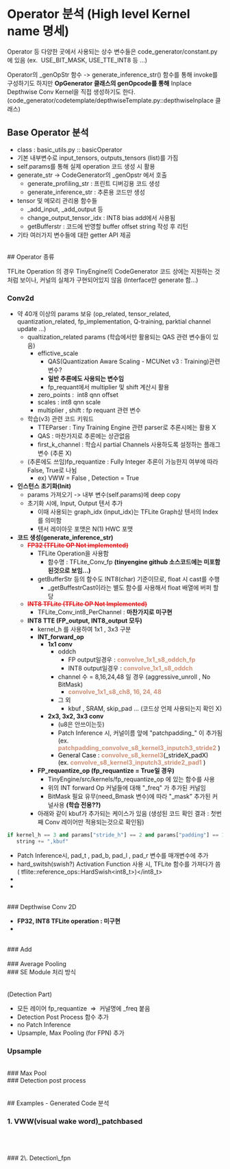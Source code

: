 # Operator 분석 (High level Kernel name 명세)

Operator 등 다양한 곳에서 사용되는 상수 변수들은 code\_generator/constant.py 에 있음
(ex.  USE\_BIT\_MASK, USE\_TTE\_INT8 등 ...)

Operator의 \_genOpStr 함수 -> generate\_inference\_str() 함수를 통해
invoke를 구성하기도 하지만
**OpGenerator 클래스의 genOpcode를 통해**
Inplace Depthwise Conv Kernel을 직접 생성하기도 한다.
(code\_generator/codetemplate/depthwiseTemplate.py::depthwiseInplace 클래스)

## Base Operator 분석

* class : basic\_utils.py :: basicOperator
* 기본 내부변수로 input\_tensors, outputs\_tensors (list)를 가짐
* self.params를 통해 실제 operation 코드 생성 시 활용
* generate\_str -> CodeGenerator의 \_genOpstr 에서 호출
    * generate\_profiling\_str : 프린트 디버깅용 코드 생성
    * generate\_inference\_str : 추론용 코드만 생성
* tensor 및 메모리 관리용 함수들
    * \_add\_input, \_add\_output 등
    * change\_output\_tensor\_idx : INT8 bias add에서 사용됨
    * getBufferstr : 코드에 반영할 buffer offset string 작성 후 리턴
* 기타 여러가지 변수들에 대한 getter API 제공

<br>
## Operator 종류

TFLite Operation 의 경우
TinyEngine의 CodeGenerator 코드 상에는 지원하는 것 처럼 보이나,
커널의 실체가 구현되어있지 않음 (Interface만 generate 함...)
<br>
### **Conv2d**

* 약 40개 이상의 params 보유 (op\_related, tensor\_related, quantization\_related, fp\_implementation, Q-training, parktial channel update ...)
    * qualtization\_related params (학습에서만 활용되는 QAS 관련 변수들이 있음)
        * effictive\_scale
            * QAS(Quantization Aware Scaling - MCUNet v3 : Training)관련 변수?
            * **일반 추론에도 사용되는 변수임**
            * fp\_requant에서 multiplier 및 shift 계산시 활용
        * zero\_points :  int8 qnn offset
        * scales : int8 qnn scale
        * multiplier , shift : fp requant 관련 변수
    * 학습(v3) 관련 코드 키워드
        * TTEParser : Tiny Training Engine 관련 parser로 추론시에는 활용 X
        * QAS : 마찬가지로 추론에는 상관없음
        * first\_k\_channel : 학습시 partial Channels 사용하도록 설정하는 플래그 변수 (추론 X)
    * (추론에도 쓰임)fp\_requantize : Fully Integer 추론이 가능한지 여부에 따라 False, True로 나뉨
        * ex) VWW = False , Detection = True
* **인스턴스 초기화(Init)**
    * params 가져오기 -> 내부 변수(self.params)에 deep copy
    * 초기화 시에, Input, Output 텐서 추가
        * 이때 사용되는 graph\_idx (input\_idx)는 TFLite Graph상 텐서의 Index를 의미함
        * 텐서 레이아웃 포맷은 N(1) HWC 포맷
* **코드 생성(generate\_inference\_str)**
    * <span style="color:#e11d21">**~~FP32 (TFLite OP Not implemented)~~**</span>
        * TFLite Operation을 사용함
            * 함수명 : TFLite\_Conv\_fp **(tinyengine github 소스코드에는 미포함 된것으로 보임...)**
        * getBufferStr 등의 함수도 INT8(char) 기준이므로, float 시 cast를 수행
            * \_getBuffestrCast이라는 별도 함수를 사용해서 float 배열에 버퍼 할당
    * **<span style="color:#e11d21">~~INT8 TFLite (TFLite OP Not Implemented)~~</span><span style="color:#e11d21"></span>**
        * TFLite\_Conv\_int8\_PerChannel : **마찬가지로 미구현**
    * **INT8 TTE (FP\_output, INT8\_output 모두)**
        * kernel\_h 를 사용하여 1x1 , 3x3 구분
        * **INT\_forward\_op**
            * **1x1 conv**
                * oddch
                    * FP output일경우 : <span style="color:#ce9178">**convolve\_1x1\_s8\_oddch\_fp**</span>
                    * INT8 output일경우 : <span style="color:#ce9178">**convolve\_1x1\_s8\_oddch**</span>
                * channel 수 = 8,16,24,48 일 경우 (aggressive\_unroll , No BitMask)
                    * <span style="color:#ce9178">**convolve\_1x1\_s8\_ch8, 16, 24, 48**</span>
                * 그 외
                    * kbuf , SRAM, skip\_pad ... (코드상 언제 사용되는지 확인 X)
            * **2x3, 3x2, 3x3 conv**
                * (u8은 안쓰이는듯)
                * Patch Inference 시, 커널이름 앞에 "patchpadding\_" 이 추가됨
                (ex. <span style="color:#ce9178">**patchpadding\_convolve\_s8\_kernel3\_inputch3\_stride2** <span style="color:#000000">)</span></span>
                * <span style="color:#ce9178"><span style="color:#000000">General Case : </span>**convolve\_s8\_kernel3**</span><span style="color:#000000">(\_strideX\_padX)
                (ex. </span><span style="color:#ce9178">**convolve\_s8\_kernel3\_inputch3\_stride2\_pad1** </span><span style="color:#000000">)</span>
        * **FP\_requantize\_op (fp\_requantize = True일 경우)**
            * TinyEngine/src/kernels/fp\_requantize\_op 에 있는 함수를 사용
            * 위의 INT forward Op 커널들에 대해 "\_freq" 가 추가된 커널임
            * BitMask 필요 유무(need\_Bmask 변수)에 따라 "\_mask" 추가된 커널사용 **(학습 전용??)**
        * 아래와 같이 kbuf가 추가되는 케이스가 있음
        (생성된 코드 확인 결과 : 첫번째 Conv 레이어만 적용되는것으로 확인됨)

``` python
if kernel_h == 3 and params["stride_h"] == 2 and params["padding"] == 1:
   string += ",kbuf"
```

* Patch Inference시, pad\_t , pad\_b, pad\_l , pad\_r 변수를 매개변수에 추가
* hard\_switsh(swish?) Activation Function 사용 시, TFLite 함수를 가져다가 씀
( <span>tflite::reference\_ops::HardSwish<int8\_t>)</int8\_t></span>
* 
*

<br>
### Depthwise Conv 2D

* **FP32, INT8 TFLite operation : 미구현**
*

<br>
### Add
<br>
<br>
### Average Pooling
<br>
### SE Module 처리 방식
<br>
<br>
<br>
(Detection Part)

* 모든 레이어 fp\_requantize  =>  커널명에 \_freq 붙음
* Detection Post Process 함수 추가
* no Patch Inference
* Upsample, Max Pooling (for FPN) 추가

### Upsample
<br>
### Max Pool
<br>
### Detection post process
<br>
<br>
<br>
## Examples - Generated Code 분석

### 1\. VWW\(visual wake word\)\_patchbased
<br>
<br>
<br>
### 2\. Detection\_fpn
<br>
<br>
